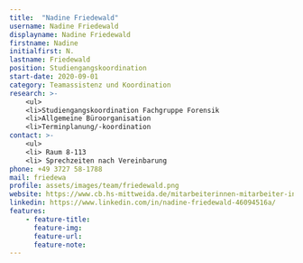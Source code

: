 ```yaml
---
title:  "Nadine Friedewald"
username: Nadine Friedewald
displayname: Nadine Friedewald
firstname: Nadine
initialfirst: N.
lastname: Friedewald
position: Studiengangskoordination 
start-date: 2020-09-01
category: Teamassistenz und Koordination
research: >- 
    <ul>
    <li>Studiengangskoordination Fachgruppe Forensik
    <li>Allgemeine Büroorganisation
    <li>Terminplanung/-koordination
contact: >-
    <ul>
    <li> Raum 8-113
    <li> Sprechzeiten nach Vereinbarung
phone: +49 3727 58-1788
mail: friedewa
profile: assets/images/team/friedewald.png
website: https://www.cb.hs-mittweida.de/mitarbeiterinnen-mitarbeiter-in-ihren-fachgruppen/friedewald-nadine/
linkedin: https://www.linkedin.com/in/nadine-friedewald-46094516a/ 
features:
    - feature-title: 
      feature-img: 
      feature-url: 
      feature-note: 
---
```

